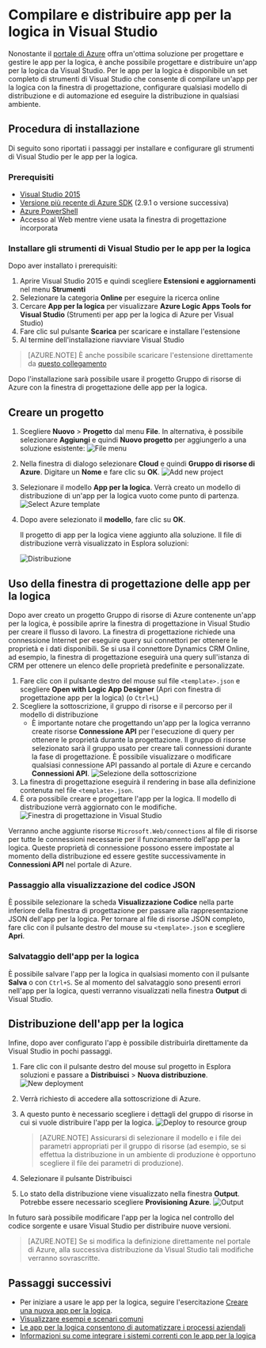 <properties 
	pageTitle="Compilare app per la logica in Visual Studio | Microsoft Azure" 
	description="Creare un progetto in Visual Studio per creare e distribuire un'app per la logica." 
	authors="jeffhollan" 
	manager="erikre" 
	editor="" 
	services="logic-apps" 
	documentationCenter=""/>  

<tags
	ms.service="logic-apps"
	ms.workload="integration"
	ms.tgt_pltfrm="na"
	ms.devlang="na"
	ms.topic="article"
	ms.date="07/26/2016"
	ms.author="jehollan"/>
	
# Compilare e distribuire app per la logica in Visual Studio

Nonostante il [portale di Azure](https://portal.azure.com/) offra un'ottima soluzione per progettare e gestire le app per la logica, è anche possibile progettare e distribuire un'app per la logica da Visual Studio. Per le app per la logica è disponibile un set completo di strumenti di Visual Studio che consente di compilare un'app per la logica con la finestra di progettazione, configurare qualsiasi modello di distribuzione e di automazione ed eseguire la distribuzione in qualsiasi ambiente.

## Procedura di installazione

Di seguito sono riportati i passaggi per installare e configurare gli strumenti di Visual Studio per le app per la logica.

### Prerequisiti

- [Visual Studio 2015](https://www.visualstudio.com/downloads/download-visual-studio-vs.aspx)
- [Versione più recente di Azure SDK](https://azure.microsoft.com/downloads/) (2.9.1 o versione successiva)
- [Azure PowerShell](https://github.com/Azure/azure-powershell#installation)
- Accesso al Web mentre viene usata la finestra di progettazione incorporata

### Installare gli strumenti di Visual Studio per le app per la logica

Dopo aver installato i prerequisiti:

1. Aprire Visual Studio 2015 e quindi scegliere **Estensioni e aggiornamenti** nel menu **Strumenti**
1. Selezionare la categoria **Online** per eseguire la ricerca online
1. Cercare **App per la logica** per visualizzare **Azure Logic Apps Tools for Visual Studio** (Strumenti per app per la logica di Azure per Visual Studio)
1. Fare clic sul pulsante **Scarica** per scaricare e installare l'estensione
1. Al termine dell'installazione riavviare Visual Studio

> [AZURE.NOTE] È anche possibile scaricare l'estensione direttamente da [questo collegamento](https://visualstudiogallery.msdn.microsoft.com/e25ad307-46cf-412e-8ba5-5b555d53d2d9)

Dopo l'installazione sarà possibile usare il progetto Gruppo di risorse di Azure con la finestra di progettazione delle app per la logica.

## Creare un progetto

1. Scegliere **Nuovo** > **Progetto** dal menu **File**. In alternativa, è possibile selezionare **Aggiungi** e quindi **Nuovo progetto** per aggiungerlo a una soluzione esistente: ![File menu](./media/app-service-logic-deploy-from-vs/filemenu.png)

1. Nella finestra di dialogo selezionare **Cloud** e quindi **Gruppo di risorse di Azure**. Digitare un **Nome** e fare clic su **OK**. ![Add new project](./media/app-service-logic-deploy-from-vs/addnewproject.png)

1. Selezionare il modello **App per la logica**. Verrà creato un modello di distribuzione di un'app per la logica vuoto come punto di partenza. ![Select Azure template](./media/app-service-logic-deploy-from-vs/selectazuretemplate.png)

1. Dopo avere selezionato il **modello**, fare clic su **OK**.

	Il progetto di app per la logica viene aggiunto alla soluzione. Il file di distribuzione verrà visualizzato in Esplora soluzioni:

	![Distribuzione](./media/app-service-logic-deploy-from-vs/deployment.png)  

## Uso della finestra di progettazione delle app per la logica

Dopo aver creato un progetto Gruppo di risorse di Azure contenente un'app per la logica, è possibile aprire la finestra di progettazione in Visual Studio per creare il flusso di lavoro. La finestra di progettazione richiede una connessione Internet per eseguire query sui connettori per ottenere le proprietà e i dati disponibili. Se si usa il connettore Dynamics CRM Online, ad esempio, la finestra di progettazione eseguirà una query sull'istanza di CRM per ottenere un elenco delle proprietà predefinite e personalizzate.

1. Fare clic con il pulsante destro del mouse sul file `<template>.json` e scegliere **Open with Logic App Designer** (Apri con finestra di progettazione app per la logica) (o `Ctrl+L`)
1. Scegliere la sottoscrizione, il gruppo di risorse e il percorso per il modello di distribuzione
	- È importante notare che progettando un'app per la logica verranno create risorse **Connessione API** per l'esecuzione di query per ottenere le proprietà durante la progettazione. Il gruppo di risorse selezionato sarà il gruppo usato per creare tali connessioni durante la fase di progettazione. È possibile visualizzare o modificare qualsiasi connessione API passando al portale di Azure e cercando **Connessioni API**. ![Selezione della sottoscrizione](./media/app-service-logic-deploy-from-vs/designer_picker.png)
1. La finestra di progettazione eseguirà il rendering in base alla definizione contenuta nel file `<template>.json`.
1. È ora possibile creare e progettare l'app per la logica. Il modello di distribuzione verrà aggiornato con le modifiche. ![Finestra di progettazione in Visual Studio](./media/app-service-logic-deploy-from-vs/designer_in_vs.png)

Verranno anche aggiunte risorse `Microsoft.Web/connections` al file di risorse per tutte le connessioni necessarie per il funzionamento dell'app per la logica. Queste proprietà di connessione possono essere impostate al momento della distribuzione ed essere gestite successivamente in **Connessioni API** nel portale di Azure.

### Passaggio alla visualizzazione del codice JSON

È possibile selezionare la scheda **Visualizzazione Codice** nella parte inferiore della finestra di progettazione per passare alla rappresentazione JSON dell'app per la logica. Per tornare al file di risorse JSON completo, fare clic con il pulsante destro del mouse su `<template>.json` e scegliere **Apri**.

### Salvataggio dell'app per la logica

È possibile salvare l'app per la logica in qualsiasi momento con il pulsante **Salva** o con `Ctrl+S`. Se al momento del salvataggio sono presenti errori nell'app per la logica, questi verranno visualizzati nella finestra **Output** di Visual Studio.

## Distribuzione dell'app per la logica

Infine, dopo aver configurato l'app è possibile distribuirla direttamente da Visual Studio in pochi passaggi.

1. Fare clic con il pulsante destro del mouse sul progetto in Esplora soluzioni e passare a **Distribuisci** > **Nuova distribuzione**. ![New deployment](./media/app-service-logic-deploy-from-vs/newdeployment.png)

2. Verrà richiesto di accedere alla sottoscrizione di Azure.

3. A questo punto è necessario scegliere i dettagli del gruppo di risorse in cui si vuole distribuire l'app per la logica. ![Deploy to resource group](./media/app-service-logic-deploy-from-vs/deploytoresourcegroup.png)

     > [AZURE.NOTE]    Assicurarsi di selezionare il modello e i file dei parametri appropriati per il gruppo di risorse (ad esempio, se si effettua la distribuzione in un ambiente di produzione è opportuno scegliere il file dei parametri di produzione).
4. Selezionare il pulsante Distribuisci
 
    
6. Lo stato della distribuzione viene visualizzato nella finestra **Output**. Potrebbe essere necessario scegliere **Provisioning Azure**. ![Output](./media/app-service-logic-deploy-from-vs/output.png)

In futuro sarà possibile modificare l'app per la logica nel controllo del codice sorgente e usare Visual Studio per distribuire nuove versioni.

> [AZURE.NOTE] Se si modifica la definizione direttamente nel portale di Azure, alla successiva distribuzione da Visual Studio tali modifiche verranno sovrascritte.

## Passaggi successivi

- Per iniziare a usare le app per la logica, seguire l'esercitazione [Creare una nuova app per la logica](app-service-logic-create-a-logic-app.md).
- [Visualizzare esempi e scenari comuni](app-service-logic-examples-and-scenarios.md)
- [Le app per la logica consentono di automatizzare i processi aziendali](http://channel9.msdn.com/Events/Build/2016/T694)
- [Informazioni su come integrare i sistemi correnti con le app per la logica](http://channel9.msdn.com/Events/Build/2016/P462)

<!---HONumber=AcomDC_0928_2016-->